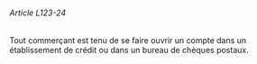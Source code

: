 ###### Article L123-24

Tout commerçant est tenu de se faire ouvrir un compte dans un établissement de crédit ou dans un bureau de chèques postaux.

